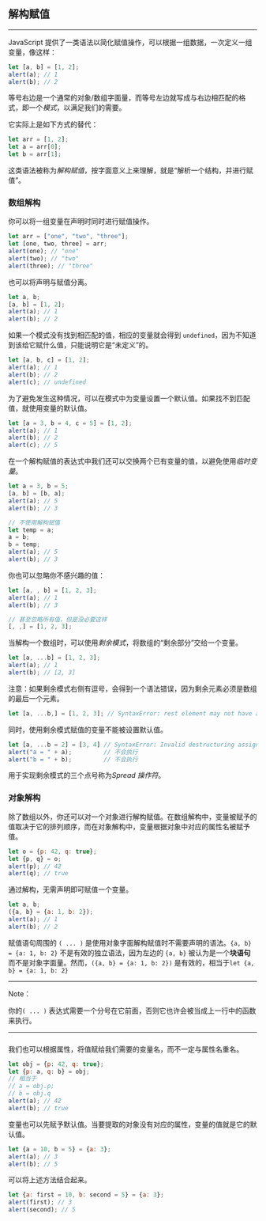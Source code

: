 ## 解构赋值

---

JavaScript 提供了一类语法以简化赋值操作，可以根据一组数据，一次定义一组变量，像这样：

```javascript
let [a, b] = [1, 2];
alert(a); // 1
alert(b); // 2
```

等号右边是一个通常的对象/数组字面量，而等号左边就写成与右边相匹配的格式，即一个*模式*，以满足我们的需要。

它实际上是如下方式的替代：

```javascript
let arr = [1, 2];
let a = arr[0];
let b = arr[1];
```

这类语法被称为*解构赋值*，按字面意义上来理解，就是“解析一个结构，并进行赋值”。





### 数组解构

你可以将一组变量在声明时同时进行赋值操作。

```js
let arr = ["one", "two", "three"];
let [one, two, three] = arr;
alert(one); // "one"
alert(two); // "two"
alert(three); // "three"
```

也可以将声明与赋值分离。

```javascript
let a, b;
[a, b] = [1, 2];
alert(a); // 1
alert(b); // 2
```

如果一个模式没有找到相匹配的值，相应的变量就会得到 `undefined`，因为不知道到该给它赋什么值，只能说明它是“未定义”的。

```javascript
let [a, b, c] = [1, 2];
alert(a); // 1
alert(b); // 2
alert(c); // undefined
```

为了避免发生这种情况，可以在模式中为变量设置一个默认值。如果找不到匹配值，就使用变量的默认值。

```javascript
let [a = 3, b = 4, c = 5] = [1, 2];
alert(a); // 1
alert(b); // 2
alert(c); // 5
```

在一个解构赋值的表达式中我们还可以交换两个已有变量的值，以避免使用*临时变量*。

```javascript
let a = 3, b = 5;
[a, b] = [b, a];
alert(a); // 5
alert(b); // 3

// 不使用解构赋值
let temp = a;
a = b;
b = temp;
alert(a); // 5
alert(b); // 3
```

你也可以忽略你不感兴趣的值：

```js
let [a, , b] = [1, 2, 3];
alert(a); // 1
alert(b); // 3

// 甚至忽略所有值，但是没必要这样
[, ,] = [1, 2, 3];
```

当解构一个数组时，可以使用*剩余模式*，将数组的“剩余部分”交给一个变量。

```js
let [a, ...b] = [1, 2, 3];
alert(a); // 1
alert(b); // [2, 3]
```

注意：如果剩余模式右侧有逗号，会得到一个语法错误，因为剩余元素必须是数组的最后一个元素。

```js
let [a, ...b,] = [1, 2, 3]; // SyntaxError: rest element may not have a trailing comma
```

同时，使用剩余模式赋值的变量不能被设置默认值。

```javascript
let [a, ...b = 2] = [3, 4] // SyntaxError: Invalid destructuring assignment target
alert("a = " + a);         // 不会执行
alert("b = " + b);         // 不会执行
```

用于实现剩余模式的三个点号称为*Spread 操作符*。





### 对象解构

除了数组以外，你还可以对一个对象进行解构赋值。在数组解构中，变量被赋予的值取决于它的排列顺序，而在对象解构中，变量根据对象中对应的属性名被赋予值。

```js
let o = {p: 42, q: true};
let {p, q} = o;
alert(p); // 42
alert(q); // true
```

通过解构，无需声明即可赋值一个变量。

```js
let a, b;
({a, b} = {a: 1, b: 2});
alert(a); // 1
alert(b); // 2
```

赋值语句周围的 `( ... )` 是使用对象字面解构赋值时不需要声明的语法。`{a, b} = {a: 1, b: 2}` 不是有效的独立语法，因为左边的 `{a, b}` 被认为是一个**块语句**而不是对象字面量。然而，`({a, b} = {a: 1, b: 2})` 是有效的，相当于`let {a, b} = {a: 1, b: 2}`



---

Note：

你的`( ... )` 表达式需要一个分号在它前面，否则它也许会被当成上一行中的函数来执行。

---

### 

我们也可以根据属性，将值赋给我们需要的变量名，而不一定与属性名重名。

```js
let obj = {p: 42, q: true};
let {p: a, q: b} = obj; 
// 相当于
// a = obj.p;
// b = obj.q 
alert(a); // 42 
alert(b); // true
```

变量也可以先赋予默认值。当要提取的对象没有对应的属性，变量的值就是它的默认值。

```js
let {a = 10, b = 5} = {a: 3};
alert(a); // 3
alert(b); // 5
```

可以将上述方法结合起来。

```js
let {a: first = 10, b: second = 5} = {a: 3};
alert(first); // 3
alert(second); // 5
```

